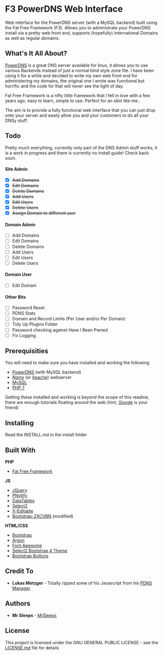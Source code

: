 # F3 PowerDNS Web Interface

Web interface for the PowerDNS server (with a MySQL backend) built using the Fat Free Framework (F3). Allows you to administrate your PowerDNS install via a pretty web front end, supports (hopefully) International Domains as well as regular domains.

## What's It All About?

[PowerDNS](https://powerdns.com/) is a great DNS server available for linux, it allows you to use various Backends instead of just a normal bind style zone file. I have been using it for a while and decided to write my own web front end for administering my domains, the original one I wrote was functional but horrific and the code for that will never see the light of day.

Fat Free Framework is a nifty little framework that I fell in love with a few years ago, easy to learn, simple to use. Perfect for an idiot like me..

The aim is to provide a fully functional web interface that you can just drop onto your server and easily allow you and your customers to do all your DNSy stuff.

## Todo

Pretty much everything, currently only part of the DNS Admin stuff works, it is a work in progress and there is currently no install guide! Check back soon.

#### Site Admin
- [x] ~~Add Domains~~
- [x] ~~Edit Domains~~
- [x] ~~Delete Domains~~
- [x] ~~Add Users~~
- [x] ~~Edit Users~~
- [x] ~~Delete Users~~
- [x] ~~Assign Domain to different user~~

#### Domain Admin
- [ ] Add Domains
- [ ] Edit Domains
- [ ] Delete Domains
- [ ] Add Users
- [ ] Edit Users
- [ ] Delete Users

#### Domain User
- [ ] Edit Domain

#### Other Bits
- [ ] Password Reset
- [ ] PDNS Stats
- [ ] Domain and Record Limits (Per User and/or Per Domain)
- [ ] Tidy Up Plugins Folder
- [ ] Password checking against Have I Been Pwned
- [ ] Fix Logging

## Prerequisities

You will need to make sure you have installed and working the following

* [PowerDNS](https://powerdns.com/) (with MySQL backend)
* [Nginx](https://nginx.org/) (or [Apache](https://httpd.apache.org/)) webserver
* [MySQL](https://dev.mysql.com/downloads/)
* [PHP 7](https://php.net)

Getting these installed and working is beyond the scope of this readme, there are enough tutorials floating around the web (hint, [Google](https://www.google.co.uk) is your friend)

## Installing

Read the INSTALL.md in the install folder

## Built With

**PHP**
* [Fat Free Framework](https://fatfreeframework.com)

**JS**
* [JQuery](https://jquery.com/)
* [PNotify](https://sciactive.com/pnotify/)
* [DataTables](https://datatables.net)
* [Select2](select2.github.io)
* [X-Editable](https://vitalets.github.io/x-editable/)
* [Bootstrap-ZXCVBN](https://github.com/routekick/bootstrap-zxcvbn) (modified)


**HTML/CSS**
* [Bootstrap](https://getbootstrap.com)
* [Argon](https://creative-tim.com/)
* [Font Awesome](http://fontawesome.io/)
* [Select2 Bootstrap 4 Theme](https://github.com/ttskch/select2-bootstrap4-theme)
* [Bootstrap Buttons](https://github.com/haubek/bootstrap4c-buttons)

## Credit To

* **Lukas Metzger** - Totally ripped some of his Javascript from his [PDNS Manager](https://pdnsmanager.lmitsystems.de/). 

## Authors

* **Mr Sleeps** - [MrSleeps](https://github.com/MrSleeps)

## License

This project is licensed under the GNU GENERAL PUBLIC LICENSE - see the [LICENSE.md](LICENSE.md) file for details
